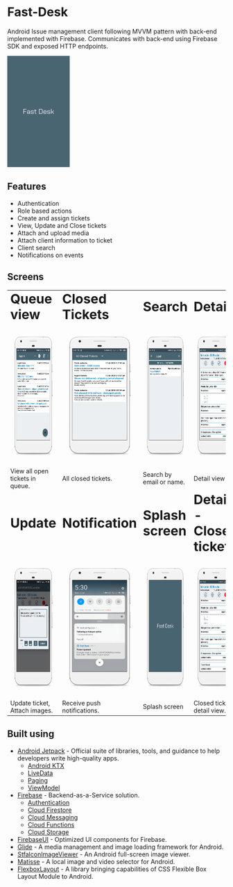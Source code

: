 # Fast-Desk
Android Issue management client following MVVM pattern with back-end implemented with Firebase. Communicates with back-end using Firebase SDK and exposed HTTP endpoints.

<img src=https://github.com/dims26/Fast-Desk/blob/master/app/src/main/res/drawable/splash_screen.png width="144" height="256" />

## Features
* Authentication
* Role based actions
* Create and assign tickets
* View, Update and Close tickets
* Attach and upload media
* Attach client information to ticket
* Client search
* Notifications on events

## Screens
<table border="0">
 <tr>
    <td><b style="font-size:30px">Queue view</b></td>
    <td><b style="font-size:30px">Closed Tickets</b></td>
    <td><b style="font-size:30px">Search</b></td>
    <td><b style="font-size:30px">Detail</b></td>
 </tr>
 <tr>
    <td>
     <img src=https://github.com/dims26/Fast-Desk/blob/master/screens/queue-overlay.png width="180" height="320" />
   </td>
   <td>
    <img src=https://github.com/dims26/Fast-Desk/blob/master/screens/closed-list-overlay.png width="180" height="320" />
  </td>
   <td>
    <img src=https://github.com/dims26/Fast-Desk/blob/master/screens/customer-list-overlay.png width="180" height="320" />
  </td>
   <td>
    <img src=https://github.com/dims26/Fast-Desk/blob/master/screens/detail-moved-overlay.png width="180" height="320" />
  </td>
 </tr>
 <tr>
  <td>View all open tickets in queue.</td>
  <td>All closed tickets.</td>
  <td>Search by email or name.</td>
  <td>Detail view</td>
 </tr>
 <tr>
    <td><b style="font-size:30px">Update</b></td>
    <td><b style="font-size:30px">Notification</b></td>
    <td><b style="font-size:30px">Splash screen</b></td>
    <td><b style="font-size:30px">Detail - Closed ticket</b></td>
 </tr>
 <tr>
    <td>
     <img src=https://github.com/dims26/Fast-Desk/blob/master/screens/note-input-overlay.png width="180" height="320" />
   </td>
   <td>
    <img src=https://github.com/dims26/Fast-Desk/blob/master/screens/notification-overlay.png width="180" height="320" />
  </td>
   <td>
    <img src=https://github.com/dims26/Fast-Desk/blob/master/screens/splash-screen-overlay.png width="180" height="320" />
  </td>
   <td>
    <img src=https://github.com/dims26/Fast-Desk/blob/master/screens/detail-closed-overlay.png width="180" height="320" />
  </td>
 </tr>
 <tr>
  <td>Update ticket, Attach images.</td>
  <td>Receive push notifications.</td>
  <td>Splash screen</td>
  <td>Closed ticket detail view.</td>
 </tr>
</table>

## Built using

* [Android Jetpack](https://developer.android.com/jetpack/?gclid=Cj0KCQjwhJrqBRDZARIsALhp1WQBmjQ4WUpnRT4ETGGR1T_rQG8VU3Ta_kVwiznZASR5y4fgPDRYFqkaAhtfEALw_wcB) - Official suite of libraries, tools, and guidance to help developers write high-quality apps.
  * [Android KTX](https://developer.android.com/kotlin/ktx)
  * [LiveData](https://developer.android.com/topic/libraries/architecture/livedata)
  * [Paging](https://developer.android.com/jetpack/androidx/releases/paging)
  * [ViewModel](https://developer.android.com/topic/libraries/architecture/viewmodel)
* [Firebase](https://firebase.google.com/) - Backend-as-a-Service solution.
  * [Authentication](https://firebase.google.com/products/auth)
  * [Cloud Firestore](https://firebase.google.com/products/firestore)
  * [Cloud Messaging](https://firebase.google.com/products/cloud-messaging)
  * [Cloud Functions](https://developer.android.com/topic/libraries/architecture/viewmodel)
  * [Cloud Storage](https://firebase.google.com/products/storage)
* [FirebaseUI](https://github.com/firebase/FirebaseUI-Android) - Optimized UI components for Firebase.
* [Glide](https://github.com/bumptech/glide) - A media management and image loading framework for Android.
* [StfalconImageViewer](https://github.com/stfalcon-studio/StfalconImageViewer) - An Android full-screen image viewer.
* [Matisse](https://github.com/zhihu/Matisse) - A local image and video selector for Android.
* [FlexboxLayout](https://github.com/google/flexbox-layout) - A library bringing capabilities of CSS Flexible Box Layout Module to Android.
